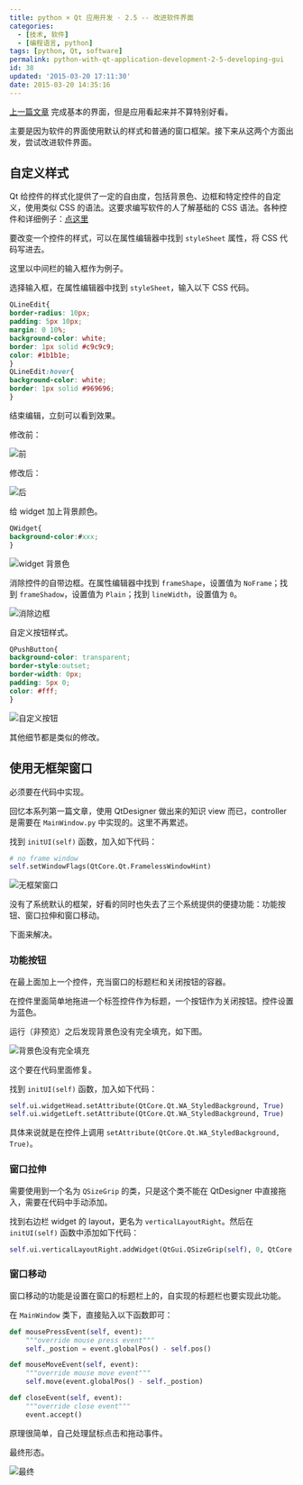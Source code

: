 ```yaml
---
title: python × Qt 应用开发 · 2.5 -- 改进软件界面
categories:
  - [技术, 软件]
  - [编程语言, python]
tags: [python, Qt, software]
permalink: python-with-qt-application-development-2-5-developing-gui
id: 38
updated: '2015-03-20 17:11:30'
date: 2015-03-20 14:35:16
---
```


[上一篇文章](/python-with-qt-application-development-2-preliminary-design/) 完成基本的界面，但是应用看起来并不算特别好看。

主要是因为软件的界面使用默认的样式和普通的窗口框架。接下来从这两个方面出发，尝试改进软件界面。

## 自定义样式

Qt 给控件的样式化提供了一定的自由度，包括背景色、边框和特定控件的自定义，使用类似 CSS 的语法。这要求编写软件的人了解基础的 CSS 语法。各种控件和详细例子：[点这里](http://qt-project.org/doc/qt-4.8/stylesheet-examples.html)

要改变一个控件的样式，可以在属性编辑器中找到 `styleSheet` 属性，将 CSS 代码写进去。

这里以中间栏的输入框作为例子。

选择输入框，在属性编辑器中找到 `styleSheet`，输入以下 CSS 代码。

```css
QLineEdit{
border-radius: 10px;
padding: 5px 10px;
margin: 0 10%;
background-color: white;
border: 1px solid #c9c9c9;
color: #1b1b1e;
}
QLineEdit:hover{
background-color: white;
border: 1px solid #969696;
}
```

结束编辑，立刻可以看到效果。

修改前：

![前](https://i.imgur.com/HyNEzg9.png)

修改后：

![后](https://i.imgur.com/YYoVsyW.png)

给 widget 加上背景颜色。

```css
QWidget{
background-color:#xxx;
}
```

![widget 背景色](https://i.imgur.com/MxL75UV.png)

消除控件的自带边框。在属性编辑器中找到 `frameShape`，设置值为 `NoFrame`；找到 `frameShadow`，设置值为 `Plain`；找到 `lineWidth`，设置值为 `0`。

![消除边框](https://i.imgur.com/siT0NF2.png)

自定义按钮样式。

```css
QPushButton{
background-color: transparent;
border-style:outset;
border-width: 0px;
padding: 5px 0;
color: #fff;
}
```

![自定义按钮](https://i.imgur.com/S69GG8T.png)

其他细节都是类似的修改。

## 使用无框架窗口

必须要在代码中实现。

回忆本系列第一篇文章，使用 QtDesigner 做出来的知识 view 而已，controller 是需要在 `MainWindow.py` 中实现的。这里不再累述。

找到 `initUI(self)` 函数，加入如下代码：

```python
# no frame window
self.setWindowFlags(QtCore.Qt.FramelessWindowHint)
```

![无框架窗口](https://i.imgur.com/x3w4utd.png)

没有了系统默认的框架，好看的同时也失去了三个系统提供的便捷功能：功能按钮、窗口拉伸和窗口移动。

下面来解决。

### 功能按钮
在最上面加上一个控件，充当窗口的标题栏和关闭按钮的容器。

在控件里面简单地拖进一个标签控件作为标题，一个按钮作为关闭按钮。控件设置为蓝色。

运行（非预览）之后发现背景色没有完全填充，如下图。

![背景色没有完全填充](https://i.imgur.com/YcvA5M8.png)

这个要在代码里面修复。

找到 `initUI(self)` 函数，加入如下代码：

```python
self.ui.widgetHead.setAttribute(QtCore.Qt.WA_StyledBackground, True)
self.ui.widgetLeft.setAttribute(QtCore.Qt.WA_StyledBackground, True)
```

具体来说就是在控件上调用 `setAttribute(QtCore.Qt.WA_StyledBackground, True)`。

### 窗口拉伸
需要使用到一个名为 `QSizeGrip` 的类，只是这个类不能在 QtDesigner 中直接拖入，需要在代码中手动添加。

找到右边栏 widget 的 layout，更名为 `verticalLayoutRight`。然后在 `initUI(self)` 函数中添加如下代码：

```python
self.ui.verticalLayoutRight.addWidget(QtGui.QSizeGrip(self), 0, QtCore.Qt.AlignBottom | QtCore.Qt.AlignRight)
```

### 窗口移动
窗口移动的功能是设置在窗口的标题栏上的，自实现的标题栏也要实现此功能。

在 `MainWindow` 类下，直接贴入以下函数即可：

```python
def mousePressEvent(self, event):
    """override mouse press event"""
    self._postion = event.globalPos() - self.pos()

def mouseMoveEvent(self, event):
    """override mouse move event"""
    self.move(event.globalPos() - self._postion)

def closeEvent(self, event):
    """override close event"""
    event.accept()
```

原理很简单，自己处理鼠标点击和拖动事件。

最终形态。

![最终](https://i.imgur.com/omAswmv.png)